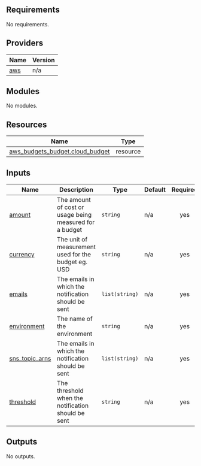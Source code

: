 ## Requirements

No requirements.

## Providers

| Name | Version |
|------|---------|
| <a name="provider_aws"></a> [aws](#provider\_aws) | n/a |

## Modules

No modules.

## Resources

| Name | Type |
|------|------|
| [aws_budgets_budget.cloud_budget](https://registry.terraform.io/providers/hashicorp/aws/latest/docs/resources/budgets_budget) | resource |

## Inputs

| Name | Description | Type | Default | Required |
|------|-------------|------|---------|:--------:|
| <a name="input_amount"></a> [amount](#input\_amount) | The amount of cost or usage being measured for a budget | `string` | n/a | yes |
| <a name="input_currency"></a> [currency](#input\_currency) | The unit of measurement used for the budget eg. USD | `string` | n/a | yes |
| <a name="input_emails"></a> [emails](#input\_emails) | The emails in which the notification should be sent | `list(string)` | n/a | yes |
| <a name="input_environment"></a> [environment](#input\_environment) | The name of the environment | `string` | n/a | yes |
| <a name="input_sns_topic_arns"></a> [sns\_topic\_arns](#input\_sns\_topic\_arns) | The emails in which the notification should be sent | `list(string)` | n/a | yes |
| <a name="input_threshold"></a> [threshold](#input\_threshold) | The threshold when the notification should be sent | `string` | n/a | yes |

## Outputs

No outputs.
